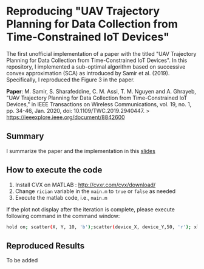 # Reproducing "UAV Trajectory Planning for Data Collection from Time-Constrained IoT Devices"
The first unofficial implementation of a paper with the titled "UAV Trajectory Planning for Data Collection from Time-Constrained IoT Devices". In this repository, I implemented a sub-optimal algorithm based on successive convex approximation (SCA) as introduced by Samir et al. (2019). Specifically, I reproduced the Figure 3 in the paper.

**Paper**: M. Samir, S. Sharafeddine, C. M. Assi, T. M. Nguyen and A. Ghrayeb, "UAV Trajectory Planning for Data Collection from Time-Constrained IoT Devices," in IEEE Transactions on Wireless Communications, vol. 19, no. 1, pp. 34-46, Jan. 2020, doi: 10.1109/TWC.2019.2940447. > https://ieeexplore.ieee.org/document/8842600

## Summary
I summarize the paper and the implementation in this [slides](https://github.com/willyfh/uav-trajectory-planning/blob/main/doc/Summary%20-%20UAV%20Trajectory%20Planning%20for%20Data%20Collection%20from%20Time-Constrained%20IoT%20Devices%20.pdf)


## How to execute the code
1. Install CVX on MATLAB : http://cvxr.com/cvx/download/
2. Change `rician` variable in the `main.m` to `true` or `false` as needed
2. Execute the matlab code, i.e., `main.m`


If the plot not display after the iteration is complete, please execute following command in the command window:
```bash
hold on; scatter(X, Y, 10, 'b');scatter(device_X, device_Y,50, 'r'); xlim([0 800]);ylim([0 800]); text(device_X, device_Y, split(num2str(deadline))); hold off
```

## Reproduced Results
To be added
